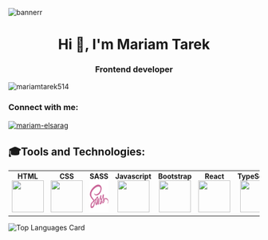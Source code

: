 
![bannerr](https://miro.medium.com/v2/resize:fit:1358/1*-ntL3Dsvc-dJ5cLGRtSuEw.gif)
<h1 align="center">Hi 👋, I'm Mariam Tarek</h1>
<h3 align="center">Frontend developer</h3>

<p align="left"> <img src="https://komarev.com/ghpvc/?username=mariamtarek514&label=Profile%20views&color=0e75b6&style=flat" alt="mariamtarek514" /> </p>

<h3 align="left">Connect with me:</h3>
<p align="left">
<a href="https://linkedin.com/in/mariam-elsarag" target="blank"><img align="center" src="https://raw.githubusercontent.com/rahuldkjain/github-profile-readme-generator/master/src/images/icons/Social/linked-in-alt.svg" alt="mariam-elsarag" height="30" width="40" /></a>
</p>

## 🎓Tools and Technologies:
 <center>
		<table>
			<tbody>
				<tr>
					<td align="center">
						<span><strong>HTML</strong></span><br/>
						<img height="64px" width="64px" src="https://cdn.svgporn.com/logos/html-5.svg">
					</td>
					<td align="center">
						<span><strong>CSS</strong></span><br/>
						<img height="64px" width="64px" src="https://cdn.svgporn.com/logos/css-3.svg">
					</td>
                    <td align="center">
						<span><strong>SASS</strong></span><br/>
                        <img src="https://raw.githubusercontent.com/devicons/devicon/master/icons/sass/sass-original.svg" alt="sass" width="64" height="64"/>
					</td>
					<td align="center">
						<span><strong>Javascript</strong></span><br/>
						<img height="64px" width="64px" src="https://cdn.svgporn.com/logos/javascript.svg">
					</td>
					<td align="center">
						<span><strong>Bootstrap</strong></span><br/>
						<img height="64px" width="64px" src="https://cdn.svgporn.com/logos/bootstrap.svg">
					</td>
					<td align="center">
						<span><strong>React</strong></span><br/>
						<img height="64px" width="64px" src="https://cdn.svgporn.com/logos/react.svg">
					</td>
					<td align="center">
						<span><strong>TypeScript</strong></span><br/>
						<img height="64px" width="64px" src="https://miro.medium.com/max/828/1*mn6bOs7s6Qbao15PMNRyOA.png">
					</td>
				</tr>
			</tbody>
		</table>
	</center>

![Top Languages Card](https://github-readme-stats.vercel.app/api/top-langs/?username=mariamtarek514&theme=solarized-dark)


